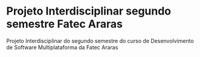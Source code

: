 # Projeto Interdisciplinar segundo semestre Fatec Araras
Projeto Interdisciplinar do segundo semestre do curso de Desenvolvimento de Software Multiplataforma da Fatec Araras
